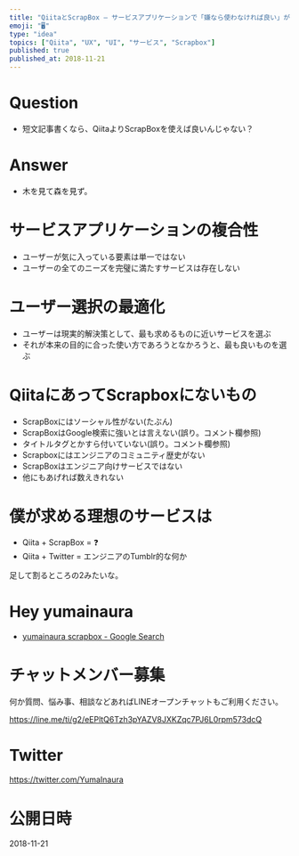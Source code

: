 ```yaml
---
title: "QiitaとScrapBox – サービスアプリケーションで「嫌なら使わなければ良い」が成り立たない理由"
emoji: "🖥"
type: "idea"
topics: ["Qiita", "UX", "UI", "サービス", "Scrapbox"]
published: true
published_at: 2018-11-21
---
```


# Question

- 短文記事書くなら、QiitaよりScrapBoxを使えば良いんじゃない？

# Answer

- 木を見て森を見ず。

# サービスアプリケーションの複合性

- ユーザーが気に入っている要素は単一ではない
- ユーザーの全てのニーズを完璧に満たすサービスは存在しない

# ユーザー選択の最適化

- ユーザーは現実的解決策として、最も求めるものに近いサービスを選ぶ
- それが本来の目的に合った使い方であろうとなかろうと、最も良いものを選ぶ

# QiitaにあってScrapboxにないもの

- ScrapBoxにはソーシャル性がない(たぶん)
-  ScrapBoxはGoogle検索に強いとは言えない(誤り。コメント欄参照)
  - タイトルタグとかすら付いていない(誤り。コメント欄参照)
- Scrapboxにはエンジニアのコミュニティ歴史がない
- ScrapBoxはエンジニア向けサービスではない
- 他にもあげれば数えきれない

# 僕が求める理想のサービスは

- Qiita + ScrapBox = :question: 
- Qiita + Twitter = エンジニアのTumblr的な何か

足して割るところの2みたいな。

# Hey yumainaura

- [yumainaura scrapbox - Google Search](https://www.google.co.jp/search?q=yumainaura+scrapbox&oq=yumainaura+scrapbox+&aqs=chrome..69i57j69i60l3j69i64l2.2361j0j7&sourceid=chrome&ie=UTF-8)








<!-- Update From Qiita API -->

# チャットメンバー募集


何か質問、悩み事、相談などあればLINEオープンチャットもご利用ください。

https://line.me/ti/g2/eEPltQ6Tzh3pYAZV8JXKZqc7PJ6L0rpm573dcQ





# Twitter


https://twitter.com/YumaInaura


<!-- Update From Qiita API -->



# 公開日時

2018-11-21
